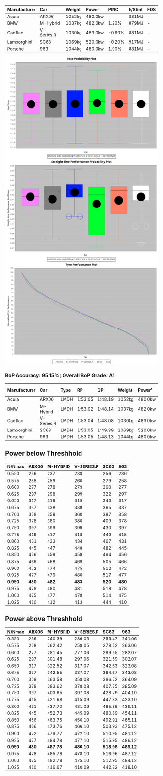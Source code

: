 | Manufacturer | Car        | Weight | Power   | PINC    | E/Stint | FDS     |
|:-|:-|:-|:-|:-|:-|:-|
| Acura        | ARX06      | 1052kg | 480.0kw |    -    | 881MJ   |    -    |
| BMW          | M-Hybrid   | 1037kg | 482.0kw | 1.20%   | 879MJ   |    -    |
| Cadillac     | V-Series.R | 1030kg | 483.0kw | -0.60%  | 881MJ   |    -    |
| Lamborghini  | SC63       | 1069kg | 520.0kw | -0.20%  | 917MJ   |    -    |
| Porsche      | 963        | 1044kg | 480.0kw | 1.90%   | 881MJ   |    -    |

![PACECHART](./IMG/AUTO.png)
![STRAIGHTLINEPERFORMANCECHART](./IMG/AUTO_sp.png)
![TYREPERFORMANCECHART](./IMG/AUTO_tw.png)

### BoP Accuracy: 95.15%; Overall BoP Grade: A1
| Manufacturer | Car        | Type | RP      | QP      | Weight | Power¹  | Threshhold | PINC    | Power²   | E/Stint | AVG Vmax  | FDS     | RDLC | L/Stint | BOP-Grade | Model Accuracy | Model Points | Match%  | SimDiff |
|:-|:-|:-|:-|:-|:-|:-|:-|:-|:-|:-|:-|:-|:-|:-|:-|:-|:-|:-|:-|
| Acura        | ARX06      | LMDH | 1:53.05 | 1:48.19 | 1052kg | 480.0kw | 210.0kph   |    -    | 480.00kw |  881MJ  | 274.63kph |    -    | 1.02 | 29      | +C1       | 100.00%        | 996          | 79.46%  | #       |
| BMW          | M-Hybrid   | LMDH | 1:53.02 | 1:48.14 | 1037kg | 482.0kw | 210.0kph   | 1.20%   | 487.80kw |  879MJ  | 275.22kph |    -    | 1.04 | 29      | ~A1       | 100.00%        | 3339         | 100.00% | -0.68   |
| Cadillac     | V-Series.R | LMDH | 1:53.04 | 1:48.08 | 1030kg | 483.0kw | 210.0kph   | -0.60%  | 480.10kw |  881MJ  | 276.24kph |    -    | 1.04 | 29      | ~A1       | 99.03%         | 6041         | 96.74%  | +1.31   |
| Lamborghini  | SC63       | LMDH | 1:53.05 | 1:49.39 | 1069kg | 520.0kw | 210.0kph   | -0.20%  | 519.00kw |  917MJ  | 275.52kph |    -    | 1.03 | 29      | ~A1       | 100.00%        | 784          | 99.57%  | #       |
| Porsche      | 963        | LMDH | 1:53.05 | 1:48.13 | 1044kg | 480.0kw | 210.0kph   | 1.90%   | 489.10kw |  881MJ  | 274.52kph |    -    | 1.03 | 29      | ~A1       | 99.89%         | 15174        | 100.00% | +0.89   |

## Power below Threshhold
| N/Nmax    | ARX06   | M-HYBRID | V-SERIES.R | SC63    | 963     |
|:-|:-|:-|:-|:-|:-|
|  0.550    |  236    |  237     |  238       |  256    |  236    |
|  0.575    |  258    |  259     |  260       |  279    |  258    |
|  0.600    |  277    |  278     |  279       |  300    |  277    |
|  0.625    |  297    |  298     |  299       |  322    |  297    |
|  0.650    |  317    |  318     |  319       |  343    |  317    |
|  0.675    |  337    |  338     |  339       |  365    |  337    |
|  0.700    |  358    |  359     |  360       |  387    |  358    |
|  0.725    |  378    |  380     |  380       |  409    |  378    |
|  0.750    |  397    |  399     |  399       |  430    |  397    |
|  0.775    |  415    |  417     |  418       |  449    |  415    |
|  0.800    |  431    |  433     |  434       |  467    |  431    |
|  0.825    |  445    |  447     |  448       |  482    |  445    |
|  0.850    |  456    |  458     |  459       |  494    |  456    |
|  0.875    |  466    |  468     |  469       |  505    |  466    |
|  0.900    |  472    |  474     |  475       |  512    |  472    |
|  0.925    |  477    |  479     |  480       |  517    |  477    |
| **0.950** | **480** | **482**  | **483**    | **520** | **480** |
|  0.975    |  478    |  480     |  481       |  518    |  478    |
|  1.000    |  475    |  477     |  478       |  514    |  475    |
|  1.025    |  410    |  412     |  413       |  444    |  410    |

## Power above Threshhold
| N/Nmax    | ARX06   | M-HYBRID   | V-SERIES.R | SC63       | 963        |
|:-|:-|:-|:-|:-|:-|
|  0.550    |  236    |  240.39    |  236.05    |  255.47    |  241.06    |
|  0.575    |  258    |  262.42    |  258.05    |  278.52    |  263.06    |
|  0.600    |  277    |  281.45    |  277.06    |  299.55    |  282.07    |
|  0.625    |  297    |  301.48    |  297.06    |  321.59    |  302.07    |
|  0.650    |  317    |  322.52    |  317.07    |  342.63    |  323.08    |
|  0.675    |  337    |  342.55    |  337.07    |  364.67    |  343.08    |
|  0.700    |  358    |  363.58    |  358.08    |  386.72    |  364.09    |
|  0.725    |  378    |  383.62    |  378.08    |  407.75    |  385.09    |
|  0.750    |  397    |  403.65    |  397.08    |  428.79    |  404.10    |
|  0.775    |  415    |  421.68    |  415.09    |  447.83    |  423.10    |
|  0.800    |  431    |  437.70    |  431.09    |  465.86    |  439.11    |
|  0.825    |  445    |  452.73    |  445.09    |  480.89    |  454.11    |
|  0.850    |  456    |  463.75    |  456.10    |  492.91    |  465.11    |
|  0.875    |  466    |  473.76    |  466.10    |  503.93    |  475.12    |
|  0.900    |  472    |  479.77    |  472.10    |  510.95    |  481.12    |
|  0.925    |  477    |  484.78    |  477.10    |  515.95    |  486.12    |
| **0.950** | **480** | **487.78** | **480.10** | **518.96** | **489.12** |
|  0.975    |  478    |  485.78    |  478.10    |  516.96    |  487.12    |
|  1.000    |  475    |  482.78    |  475.10    |  512.95    |  484.12    |
|  1.025    |  410    |  416.67    |  410.09    |  442.82    |  418.10    |
